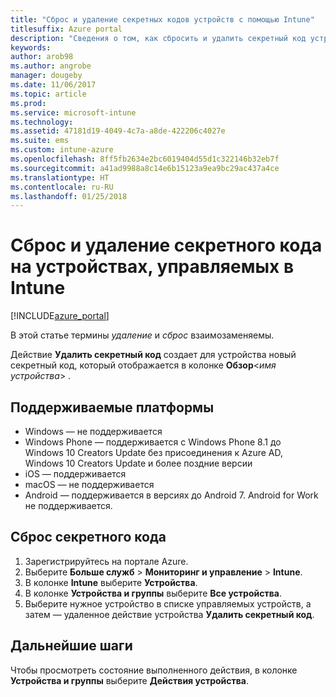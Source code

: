 ```yaml
---
title: "Сброс и удаление секретных кодов устройств с помощью Intune"
titlesuffix: Azure portal
description: "Сведения о том, как сбросить и удалить секретный код устройств, управляемых в Intune."
keywords: 
author: arob98
ms.author: angrobe
manager: dougeby
ms.date: 11/06/2017
ms.topic: article
ms.prod: 
ms.service: microsoft-intune
ms.technology: 
ms.assetid: 47181d19-4049-4c7a-a8de-422206c4027e
ms.suite: ems
ms.custom: intune-azure
ms.openlocfilehash: 8ff5fb2634e2bc6019404d55d1c322146b32eb7f
ms.sourcegitcommit: a41ad9988a8c14e6b15123a9ea9bc29ac437a4ce
ms.translationtype: HT
ms.contentlocale: ru-RU
ms.lasthandoff: 01/25/2018
---
```

# <a name="reset-and-remove-the-passcode-on-intune-managed-devices"></a>Сброс и удаление секретного кода на устройствах, управляемых в Intune


[!INCLUDE[azure_portal](./includes/azure_portal.md)]

В этой статье термины *удаление* и *сброс* взаимозаменяемы.

Действие **Удалить секретный код** создает для устройства новый секретный код, который отображается в колонке  **Обзор**<*имя устройства*> .

## <a name="supported-platforms"></a>Поддерживаемые платформы

- Windows — не поддерживается
- Windows Phone — поддерживается с Windows Phone 8.1 до Windows 10 Creators Update без присоединения к Azure AD, Windows 10 Creators Update и более поздние версии
- iOS — поддерживается
- macOS — не поддерживается
- Android — поддерживается в версиях до Android 7. Android for Work не поддерживается.

## <a name="how-to-reset-a-passcode"></a>Сброс секретного кода

1. Зарегистрируйтесь на портале Azure.
2. Выберите **Больше служб** > **Мониторинг и управление** > **Intune**.
3. В колонке **Intune** выберите **Устройства**.
4. В колонке **Устройства и группы** выберите **Все устройства**.
5. Выберите нужное устройство в списке управляемых устройств, а затем — удаленное действие устройства **Удалить секретный код**.

## <a name="next-steps"></a>Дальнейшие шаги

Чтобы просмотреть состояние выполненного действия, в колонке **Устройства и группы** выберите **Действия устройства**.
